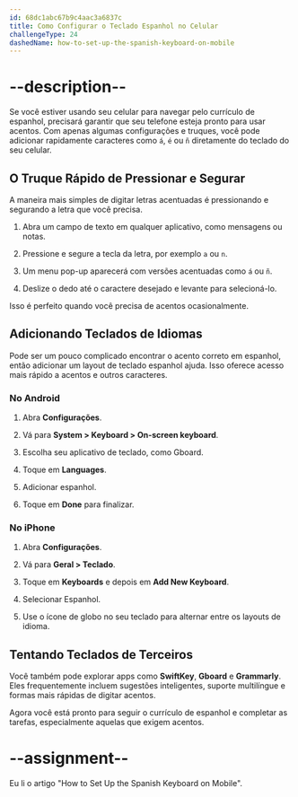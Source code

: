 ```yaml
---
id: 68dc1abc67b9c4aac3a6837c
title: Como Configurar o Teclado Espanhol no Celular
challengeType: 24
dashedName: how-to-set-up-the-spanish-keyboard-on-mobile
---
```


# --description--

Se você estiver usando seu celular para navegar pelo currículo de espanhol, precisará garantir que seu telefone esteja pronto para usar acentos. Com apenas algumas configurações e truques, você pode adicionar rapidamente caracteres como `á`, `é` ou `ñ` diretamente do teclado do seu celular.  

## O Truque Rápido de Pressionar e Segurar

A maneira mais simples de digitar letras acentuadas é pressionando e segurando a letra que você precisa.  

1. Abra um campo de texto em qualquer aplicativo, como mensagens ou notas.

2. Pressione e segure a tecla da letra, por exemplo `a` ou `n`.

3. Um menu pop-up aparecerá com versões acentuadas como `á` ou `ñ`.

4. Deslize o dedo até o caractere desejado e levante para selecioná-lo.  

Isso é perfeito quando você precisa de acentos ocasionalmente.  


## Adicionando Teclados de Idiomas

Pode ser um pouco complicado encontrar o acento correto em espanhol, então adicionar um layout de teclado espanhol ajuda. Isso oferece acesso mais rápido a acentos e outros caracteres.


### No Android

1. Abra **Configurações**.

2. Vá para **System > Keyboard > On-screen keyboard**.

3. Escolha seu aplicativo de teclado, como Gboard.

4. Toque em **Languages**.

5. Adicionar espanhol.

6. Toque em **Done** para finalizar.  


### No iPhone

1. Abra **Configurações**.

2. Vá para **Geral > Teclado**.

3. Toque em **Keyboards** e depois em **Add New Keyboard**.

4. Selecionar Espanhol.

5. Use o ícone de globo no seu teclado para alternar entre os layouts de idioma.


## Tentando Teclados de Terceiros

Você também pode explorar apps como **SwiftKey**, **Gboard** e **Grammarly**. Eles frequentemente incluem sugestões inteligentes, suporte multilíngue e formas mais rápidas de digitar acentos.  

Agora você está pronto para seguir o currículo de espanhol e completar as tarefas, especialmente aquelas que exigem acentos.

# --assignment--

Eu li o artigo "How to Set Up the Spanish Keyboard on Mobile".
